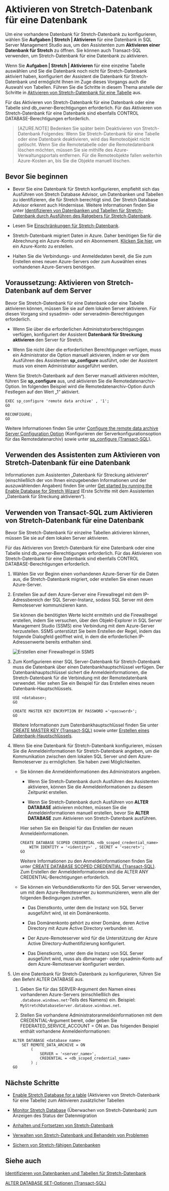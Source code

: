 <properties
	pageTitle="Aktivieren von Stretch-Datenbank für eine Datenbank | Microsoft Azure"
	description="Erfahren Sie, wie Sie eine Datenbank für Stretch-Datenbank konfigurieren."
	services="sql-server-stretch-database"
	documentationCenter=""
	authors="douglaslMS"
	manager=""
	editor=""/>

<tags
	ms.service="sql-server-stretch-database"
	ms.workload="data-management"
	ms.tgt_pltfrm="na"
	ms.devlang="na"
	ms.topic="article"
	ms.date="08/05/2016"
	ms.author="douglasl"/>

# Aktivieren von Stretch-Datenbank für eine Datenbank

Um eine vorhandene Datenbank für Stretch-Datenbank zu konfigurieren, wählen Sie **Aufgaben | Stretch | Aktivieren** für eine Datenbank in SQL Server Management Studio aus, um den Assistenten zum **Aktivieren einer Datenbank für Stretch** zu öffnen. Sie können auch Transact-SQL verwenden, um Stretch-Datenbank für eine Datenbank zu aktivieren.

Wenn Sie **Aufgaben | Stretch | Aktivieren** für eine einzelne Tabelle auswählen und Sie die Datenbank noch nicht für Stretch-Datenbank aktiviert haben, konfiguriert der Assistent die Datenbank für Stretch-Datenbank und ermöglicht Ihnen im Zuge dieses Vorgangs auch die Auswahl von Tabellen. Führen Sie die Schritte in diesem Thema anstelle der Schritte in [Aktivieren von Stretch-Datenbank für eine Tabelle](sql-server-stretch-database-enable-database.md) aus.

Für das Aktivieren von Stretch-Datenbank für eine Datenbank oder eine Tabelle sind db\_owner-Berechtigungen erforderlich. Für das Aktivieren von Stretch-Datenbank für eine Datenbank sind ebenfalls CONTROL DATABASE-Berechtigungen erforderlich.

 >   [AZURE.NOTE] Bedenken Sie später beim Deaktivieren von Stretch-Datenbank Folgendes: Wenn Sie Stretch-Datenbank für eine Tabelle oder eine Datenbank deaktivieren, wird das Remoteobjekt nicht gelöscht. Wenn Sie die Remotetabelle oder die Remotedatenbank löschen möchten, müssen Sie sie mithilfe des Azure-Verwaltungsportals entfernen. Für die Remoteobjekte fallen weiterhin Azure-Kosten an, bis Sie die Objekte manuell löschen.

## Bevor Sie beginnen

-   Bevor Sie eine Datenbank für Stretch konfigurieren, empfiehlt sich das Ausführen von Stretch Database Advisor, um Datenbanken und Tabellen zu identifizieren, die für Stretch berechtigt sind. Der Stretch Database Advisor erkennt auch Hindernisse. Weitere Informationen finden Sie unter [Identifizieren von Datenbanken und Tabellen für Stretch-Datenbank durch Ausführen des Ratgebers für Stretch-Datenbank](sql-server-stretch-database-identify-databases.md).

-   Lesen Sie [Einschränkungen für Stretch-Datenbank](sql-server-stretch-database-limitations.md).

-   Stretch-Datenbank migriert Daten in Azure. Daher benötigen Sie für die Abrechnung ein Azure-Konto und ein Abonnement. [Klicken Sie hier](http://azure.microsoft.com/pricing/free-trial/), um ein Azure-Konto zu erstellen.

-   Halten Sie die Verbindungs- und Anmeldedaten bereit, die Sie zum Erstellen eines neuen Azure-Servers oder zum Auswählen eines vorhandenen Azure-Servers benötigen.

## <a name="EnableTSQLServer"></a>Voraussetzung: Aktivieren von Stretch-Datenbank auf dem Server
Bevor Sie Stretch-Datenbank für eine Datenbank oder eine Tabelle aktivieren können, müssen Sie sie auf dem lokalen Server aktivieren. Für diesen Vorgang sind sysadmin- oder serveradmin-Berechtigungen erforderlich.

-   Wenn Sie über die erforderlichen Administratorberechtigungen verfügen, konfiguriert der Assistent **Datenbank für Streckung aktivieren** den Server für Stretch.

-   Wenn Sie nicht über die erforderlichen Berechtigungen verfügen, muss ein Administrator die Option manuell aktivieren, indem er vor dem Ausführen des Assistenten **sp\_configure** ausführt, oder der Assistent muss von einem Administrator ausgeführt werden.

Wenn Sie Stretch-Datenbank auf dem Server manuell aktivieren möchten, führen Sie **sp\_configure** aus, und aktivieren Sie die Remotedatenarchiv-Option. Im folgenden Beispiel wird die Remotedatenarchiv-Option durch Festlegen auf den Wert „1“ aktiviert.

```
EXEC sp_configure 'remote data archive' , '1';
GO

RECONFIGURE;
GO
```
Weitere Informationen finden Sie unter [Configure the remote data archive Server Configuration Option](https://msdn.microsoft.com/library/mt143175.aspx) (Konfigurieren der Serverkonfigurationsoption für das Remotedatenarchiv) sowie unter [sp\_configure (Transact-SQL)](https://msdn.microsoft.com/library/ms188787.aspx).

## <a name="Wizard"></a>Verwenden des Assistenten zum Aktivieren von Stretch-Datenbank für eine Datenbank
Informationen zum Assistenten „Datenbank für Streckung aktivieren“ (einschließlich der von Ihnen einzugebenden Informationen und der auszuwählenden Angaben) finden Sie unter [Get started by running the Enable Database for Stretch Wizard](sql-server-stretch-database-wizard.md) (Erste Schritte mit dem Assistenten „Datenbank für Streckung aktivieren“).

## <a name="EnableTSQLDatabase"></a>Verwenden von Transact-SQL zum Aktivieren von Stretch-Datenbank für eine Datenbank
Bevor Sie Stretch-Datenbank für einzelne Tabellen aktivieren können, müssen Sie sie auf dem lokalen Server aktivieren.

Für das Aktivieren von Stretch-Datenbank für eine Datenbank oder eine Tabelle sind db\_owner-Berechtigungen erforderlich. Für das Aktivieren von Stretch-Datenbank für eine Datenbank sind ebenfalls CONTROL DATABASE-Berechtigungen erforderlich.

1.  Wählen Sie vor Beginn einen vorhandenen Azure-Server für die Daten aus, die Stretch-Datenbank migriert, oder erstellen Sie einen neuen Azure-Server.

2.  Erstellen Sie auf dem Azure-Server eine Firewallregel mit dem IP-Adressbereich der SQL Server-Instanz, sodass SQL Server mit dem Remoteserver kommunizieren kann.

    Sie können die benötigten Werte leicht ermitteln und die Firewallregel erstellen, indem Sie versuchen, über den Objekt-Explorer in SQL Server Management Studio (SSMS) eine Verbindung mit dem Azure-Server herzustellen. SSMS unterstützt Sie beim Erstellen der Regel, indem das folgende Dialogfeld geöffnet wird, in dem die erforderlichen IP-Adressenwerte bereits enthalten sind.

	![Erstellen einer Firewallregel in SSMS][FirewallRule]

3.  Zum Konfigurieren einer SQL Server-Datenbank für Stretch-Datenbank muss die Datenbank über einen Datenbankhauptschlüssel verfügen. Der Datenbankhauptschlüssel sichert die Anmeldeinformationen, die Stretch-Datenbank für die Verbindung mit der Remotedatenbank verwendet. Hier sehen Sie ein Beispiel für das Erstellen eines neuen Datenbank-Hauptschlüssels.

    ```tsql
    USE <database>;
    GO

    CREATE MASTER KEY ENCRYPTION BY PASSWORD ='<password>';
	GO
    ```

    Weitere Informationen zum Datenbankhauptschlüssel finden Sie unter [CREATE MASTER KEY (Transact-SQL)](https://msdn.microsoft.com/library/ms174382.aspx) sowie unter [Erstellen eines Datenbank-Hauptschlüssels](https://msdn.microsoft.com/library/aa337551.aspx).

4.  Wenn Sie eine Datenbank für Stretch-Datenbank konfigurieren, müssen Sie die Anmeldeinformationen für Stretch-Datenbank angeben, um die Kommunikation zwischen dem lokalen SQL Server und dem Azure-Remoteserver zu ermöglichen. Sie haben zwei Möglichkeiten.

    -   Sie können die Anmeldeinformationen des Administrators angeben.

        -   Wenn Sie Stretch-Datenbank durch Ausführen des Assistenten aktivieren, können Sie die Anmeldeinformationen zu diesem Zeitpunkt erstellen.

        -   Wenn Sie Stretch-Datenbank durch Ausführen von **ALTER DATABASE** aktivieren möchten, müssen Sie die Anmeldeinformationen manuell erstellen, bevor Sie **ALTER DATABASE** zum Aktivieren von Stretch-Datenbank ausführen.

		Hier sehen Sie ein Beispiel für das Erstellen der neuen Anmeldeinformationen.

        ```tsql
        CREATE DATABASE SCOPED CREDENTIAL <db_scoped_credential_name>
            WITH IDENTITY = '<identity>' , SECRET = '<secret>';
        GO
        ```

		Weitere Informationen zu den Anmeldeinformationen finden Sie unter [CREATE DATABASE SCOPED CREDENTIAL (Transact-SQL)](https://msdn.microsoft.com/library/mt270260.aspx). Zum Erstellen der Anmeldeinformationen sind die ALTER ANY CREDENTIAL-Berechtigungen erforderlich.

    -   Sie können ein Verbunddienstkonto für den SQL Server verwenden, um mit dem Azure-Remoteserver zu kommunizieren, wenn alle der folgenden Bedingungen zutreffen.

        -   Das Dienstkonto, unter dem die Instanz von SQL Server ausgeführt wird, ist ein Domänenkonto.

        -   Das Domänenkonto gehört zu einer Domäne, deren Active Directory mit Azure Active Directory verbunden ist.

        -   Der Azure-Remoteserver wird für die Unterstützung der Azure Active Directory-Authentifizierung konfiguriert.

        -   Das Dienstkonto, unter dem die Instanz von SQL Server ausgeführt wird, muss als dbmanager- oder sysadmin-Konto auf dem Azure-Remoteserver konfiguriert werden.

5.  Um eine Datenbank für Stretch-Datenbank zu konfigurieren, führen Sie den Befehl ALTER DATABASE aus.

    1.  Geben Sie für das SERVER-Argument den Namen eines vorhandenen Azure-Servers (einschließlich des `.database.windows.net`-Teils des Namens) ein. Beispiel: `MyStretchDatabaseServer.database.windows.net`.

    2.  Stellen Sie vorhandene Administratoranmeldeinformationen mit dem CREDENTIAL-Argument bereit, oder geben Sie FEDERATED\_SERVICE\_ACCOUNT = ON an. Das folgenden Beispiel enthält vorhandene Anmeldeinformationen:

    ```tsql
    ALTER DATABASE <database name>
        SET REMOTE_DATA_ARCHIVE = ON
            (
                SERVER = '<server_name>',
                CREDENTIAL = <db_scoped_credential_name>
            ) ;
    GO
    ```

## Nächste Schritte
-   [Enable Stretch Database for a table](sql-server-stretch-database-enable-table.md) (Aktivieren von Stretch-Datenbank für eine Tabelle) zum Aktivieren zusätzlicher Tabellen

-   [Monitor Stretch Database](sql-server-stretch-database-monitor.md) (Überwachen von Stretch-Datenbank) zum Anzeigen des Status der Datenmigration

-   [Anhalten und Fortsetzen von Stretch-Datenbank](sql-server-stretch-database-pause.md)

-   [Verwalten von Stretch-Datenbank und Behandeln von Problemen ](sql-server-stretch-database-manage.md)

-   [Sichern von Stretch-fähigen Datenbanken](sql-server-stretch-database-backup.md)

## Siehe auch

[Identifizieren von Datenbanken und Tabellen für Stretch-Datenbank](sql-server-stretch-database-identify-databases.md)

[ALTER DATABASE SET-Optionen (Transact-SQL)](https://msdn.microsoft.com/library/bb522682.aspx)

[FirewallRule]: ./media/sql-server-stretch-database-enable-database/firewall.png

<!---HONumber=AcomDC_0810_2016-->